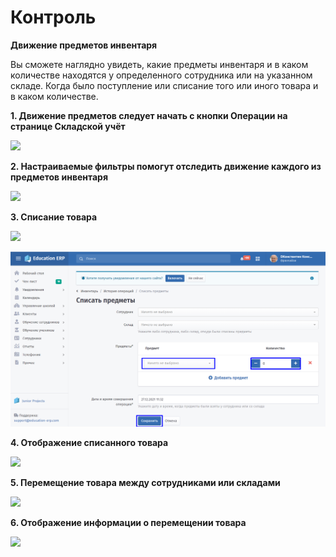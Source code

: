 # Контроль

**Движение предметов инвентаря**

Вы сможете наглядно увидеть, какие предметы инвентаря и в каком количестве находятся у определенного сотрудника или на указанном складе. Когда было поступление или списание того или иного товара и в каком количестве.

**1. Движение предметов следует начать с кнопки Операции на странице Складской учёт**

![](../.gitbook/assets/Screenshot\_197.png)

**2. Настраиваемые фильтры помогут отследить движение каждого из предметов инвентаря**

![](../.gitbook/assets/Screenshot\_199.png)

**3. Списание товара**

![](../.gitbook/assets/Screenshot\_200.png)

<div align="right">

<img src="../.gitbook/assets/Screenshot_202.png" alt="">

</div>

**4. Отображение списанного товара**

![](../.gitbook/assets/Screenshot\_203.png)

**5. Перемещение товара между сотрудниками или складами**

![](../.gitbook/assets/Screenshot\_204.png)

**6. Отображение информации о перемещении товара**

![](../.gitbook/assets/Screenshot\_206.png)
